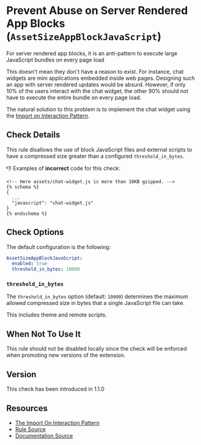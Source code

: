 # Prevent Abuse on Server Rendered App Blocks (`AssetSizeAppBlockJavaScript`)

For server rendered app blocks, it is an anti-pattern to execute large JavaScript bundles on every page load

This doesn't mean they don't have a reason to exist. For instance, chat widgets are mini applications embedded inside web pages. Designing such an app with server rendered updates would be absurd. However, if only 10% of the users interact with the chat widget, the other 90% should not have to execute the entire bundle on every page load.

The natural solution to this problem is to implement the chat widget using the [Import on Interaction Pattern][ioip].

## Check Details

This rule disallows the use of block JavaScript files and external scripts to have a compressed size greater than a configured `threshold_in_bytes`.

:-1: Examples of **incorrect** code for this check:
```liquid
<!-- Here assets/chat-widget.js is more than 10KB gzipped. -->
{% schema %}
{
  ...
  "javascript": "chat-widget.js"
}
{% endschema %}
```

## Check Options

The default configuration is the following:

```yaml
AssetSizeAppBlockJavaScript:
  enabled: true
  threshold_in_bytes: 10000
```

### `threshold_in_bytes`

The `threshold_in_bytes` option (default: `10000`) determines the maximum allowed compressed size in bytes that a single JavaScript file can take.

This includes theme and remote scripts.

## When Not To Use It

This rule should not be disabled locally since the check will be enforced when
promoting new versions of the extension.

## Version

This check has been introduced in 1.1.0

## Resources

- [The Import On Interaction Pattern][ioip]
- [Rule Source][codesource]
- [Documentation Source][docsource]

[ioip]: https://addyosmani.com/blog/import-on-interaction/
[codesource]: /lib/platformos_check/checks/asset_size_app_block_javascript.rb
[docsource]: /docs/checks/asset_size_app_block_javascript.md
